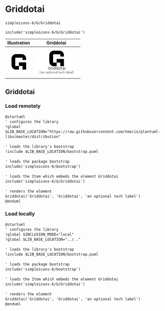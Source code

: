 # Griddotai


```text
simpleicons-6/G/Griddotai
```

```text
include('simpleicons-6/G/Griddotai')
```



| Illustration | Griddotai |
| :---: | :---: |
| ![illustration for Illustration](../../simpleicons-6/G/Griddotai.png) | ![illustration for Griddotai](../../simpleicons-6/G/Griddotai.Local.png) |




## Griddotai

### Load remotely
```plantuml
@startuml
' configures the library
!global $LIB_BASE_LOCATION="https://raw.githubusercontent.com/tmorin/plantuml-libs/master/distribution"

' loads the library's bootstrap
!include $LIB_BASE_LOCATION/bootstrap.puml

' loads the package bootstrap
include('simpleicons-6/bootstrap')

' loads the Item which embeds the element Griddotai
include('simpleicons-6/G/Griddotai')

' renders the element
Griddotai('Griddotai', 'Griddotai', 'an optional tech label')
@enduml
```

### Load locally
```plantuml
@startuml
' configures the library
!global $INCLUSION_MODE="local"
!global $LIB_BASE_LOCATION="../.."

' loads the library's bootstrap
!include $LIB_BASE_LOCATION/bootstrap.puml

' loads the package bootstrap
include('simpleicons-6/bootstrap')

' loads the Item which embeds the element Griddotai
include('simpleicons-6/G/Griddotai')

' renders the element
Griddotai('Griddotai', 'Griddotai', 'an optional tech label')
@enduml
```

